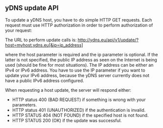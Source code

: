 yDNS update API
---------------

To update a yDNS host, you have to do simple HTTP GET requests. Each 
request must use HTTP authorization in order to perform authorization of 
your request:

The URL to perform update calls is:
http://ydns.eu/api/v1/update/?host=myhost.ydns.eu[&ip=ip_address]

where the host parameter is required and the ip parameter is optional. 
If the latter is not specified, the public IP address as seen on the 
Internet is being used (should be fine for most situations). The IP 
address can be either an IPv4 or IPv6 address. You have to use the IP 
parameter if you want to update your IPv6 address, because the yDNS 
server currently does not have a public IPv6 address configured.

When requesting a host update, the server will respond either:

* HTTP status 400 (BAD REQUEST) if something is wrong with your parameters.
* HTTP status 401 (UNAUTHORIZED) if the authentication is invalid.
* HTTP STATUS 404 (NOT FOUND) if the specified host is not found.
* HTTP STATUS 200 (OK) if the update was successful.
